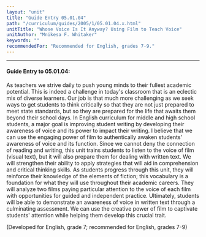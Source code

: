 ```yaml
---
layout: "unit"
title: "Guide Entry 05.01.04"
path: "/curriculum/guides/2005/1/05.01.04.x.html"
unitTitle: "Whose Voice Is It Anyway? Using Film to Teach Voice"
unitAuthor: "Mnikesa F. Whitaker"
keywords: ""
recommendedFor: "Recommended for English, grades 7-9."
---
```

<body>
<hr/>
<h4>
Guide Entry to 05.01.04:
</h4>
<p>
As teachers we strive daily to push young minds to their fullest academic potential.  This is indeed a challenge in today's classroom that is an eclectic mix of diverse learners.  Our job is that much more challenging as we seek ways to get students to think critically so that they are not just prepared to meet state standards, but so they are prepared for the life that awaits them beyond their school days. In English curriculum for middle and high school students, a major goal is improving student writing by developing their awareness of voice and its power to impact their writing. I believe that we can use the engaging power of film to authentically awaken students' awareness of voice and its function. Since we cannot deny the connection of reading and writing, this unit trains students to listen to the voice of film (visual text), but it will also prepare them for dealing with written text.  We will strengthen their ability to apply strategies that will aid in comprehension and critical thinking skills.  As students progress through this unit, they will reinforce their knowledge of the elements of fiction; this vocabulary is a foundation for what they will use throughout their academic careers.  They will analyze two films paying particular attention to the voice of each film with opportunities for guided and independent practice. Ultimately, students will be able to demonstrate an awareness of voice in written text through a culminating assessment. We can use the creative power of film to captivate students' attention while helping them develop this crucial trait.
</p>
<p>
(Developed for English, grade 7; recommended for English, grades 7-9)
</p>
</body>
